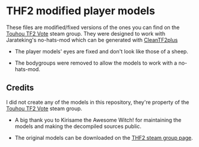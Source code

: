 # THF2 modified player models
These files are modified/fixed versions of the ones you can find on the [Touhou TF2 Vote](https://steamcommunity.com/groups/TouhouFortress2) steam group. They were designed to work with Jarateking's no-hats-mod which can be generated with [CleanTF2plus](https://github.com/JarateKing/CleanTF2plus)

- The player models' eyes are fixed and don't look like those of a sheep.

- The bodygroups were removed to allow the models to work with a no-hats-mod.

## Credits

I did not create any of the models in this repository, they're property of the [Touhou TF2 Vote](https://steamcommunity.com/groups/TouhouFortress2) steam group.

- A big thank you to Kirіsame the Awesome Witch! for maintaining the models and making the decompiled sources public.

- The original models can be downloaded on the [THF2 steam group page](https://steamcommunity.com/groups/TouhouFortress2/discussions/1/530645446312218115/).